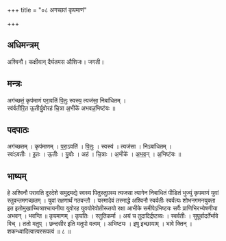 +++
title = "०८ अगच्छतं कृपमाणं"

+++
## अधिमन्त्रम्
अश्विनौ। कक्षीवान् दैर्घतमस औशिजः। जगती।

## मन्त्रः
अग॑च्छतं॒ कृप॑माणं परा॒वति॑ पि॒तुः स्वस्य॒ त्यज॑सा॒ निबा॑धितम् ।  
स्व॑र्वतीरि॒त ऊ॒तीर्यु॒वोरह॑ चि॒त्रा अ॒भीके॑ अभवन्न॒भिष्ट॑यः ॥

## पदपाठः
अग॑च्छतम् । कृप॑माणम् । प॒रा॒ऽवति॑ । पि॒तुः । स्वस्य॑ । त्यज॑सा । निऽबा॑धितम् ।  
स्वः॑ऽवतीः । इ॒तः । ऊ॒तीः । यु॒वोः । अह॑ । चि॒त्राः । अ॒भीके॑ । अ॒भ॒व॒न् । अ॒भिष्ट॑यः ॥

## भाष्यम्
हे अश्विनौ परावति दूरदेशे समुद्रमद्ये स्वस्य पितुस्तुग्रस्य त्यजसा त्यागेन निबाधितं पीडितं भुज्युं कृपमाणं युवां स्तुवन्तमगच्छतम् । युवां रक्षणार्थं गतवन्तौ । यस्मादेवं तस्माद्धे अश्विनौ स्वर्वतीः स्वर्वत्यः शोभनगमनयुक्ता इत इतोमुखाच्चित्राश्चायनीया युवोरह युवयोरेवोतीरूतयो रक्षा आभीके समीपेऽभिष्टयः सर्वैः प्राणिभिरभ्येषणीया अभवन् । भवन्ति ॥ कृपमाणम् । कृपतिः । स्तुतिकर्मा । अयं च तुदादिर्द्रष्टव्यः । स्वर्वतीः । सुपूर्वादर्तेर्भावे विच् । ततो मतुप् । छन्दसीर इति मतुपो वत्वम् । अभिष्टयः । इषु इच्छायाम् । भावे क्तिन् । शकन्ध्वादित्वात्पररूपत्वं ॥ ८ ॥